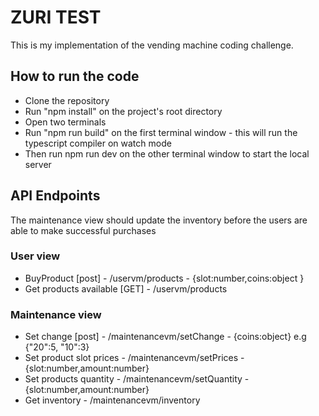 # ZURI TEST

This is my implementation of the vending machine coding challenge.

## How to run the code

- Clone the repository
- Run "npm install" on the project's root directory
- Open two terminals
- Run "npm run build" on the first terminal window - this will run the typescript compiler on watch mode
- Then run npm run dev on the other terminal window to start the local server

## API Endpoints

The maintenance view should update the inventory before the users are able to make successful purchases

### User view

- BuyProduct [post] - /uservm/products - {slot:number,coins:object }
- Get products available [GET] - /uservm/products

### Maintenance view

- Set change [post] - /maintenancevm/setChange - {coins:object} e.g {"20":5, "10":3}
- Set product slot prices - /maintenancevm/setPrices - {slot:number,amount:number}
- Set products quantity - /maintenancevm/setQuantity - {slot:number,amount:number}
- Get inventory - /maintenancevm/inventory
